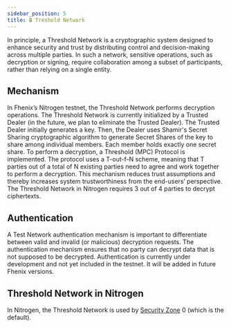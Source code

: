 ```yaml
---
sidebar_position: 5
title: 🔒 Treshold Network
---
```


In principle, a Threshold Network is a cryptographic system designed to enhance security and trust by distributing control and decision-making across multiple parties. In such a network, sensitive operations, such as decryption or signing, require collaboration among a subset of participants, rather than relying on a single entity.

## Mechanism

In Fhenix’s Nitrogen testnet, the Threshold Network performs decryption operations. The Threshold Network is currently initialized by a Trusted Dealer (in the future, we plan to eliminate the Trusted Dealer). The Trusted Dealer initially generates a key. Then, the Dealer uses Shamir's Secret Sharing cryptographic algorithm to generate Secret Shares of the key to share among individual members. Each member holds exactly one secret share. To perform a decryption, a Threshold (MPC) Protocol is implemented. The protocol uses a T-out-f-N scheme, meaning that T parties out of a total of N existing parties need to agree and work together to perform a decryption. This mechanism reduces trust assumptions and thereby increases system trustworthiness from the end-users’ perspective. The Threshold Network in Nitrogen requires 3 out of 4 parties to decrypt ciphertexts.

## Authentication

A Test Network authentication mechanism is important to differentiate between valid and invalid (or malicious) decryption requests. The authentication mechanism ensures that no party can decrypt data that is not supposed to be decrypted.
Authentication is currently under development and not yet included in the testnet.  It will be added in future Fhenix versions.

## Threshold Network in Nitrogen 

In Nitrogen, the Threshold Network is used by [Security Zone](todo) 0 (which is the default).
